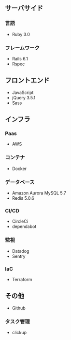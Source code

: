## サーバサイド
### 言語
* Ruby 3.0

### フレームワーク 
* Rails 6.1
* Rspec

## フロントエンド
* JavaScript
* jQuery 3.5.1
* Sass

## インフラ
### Paas
* AWS

### コンテナ
* Docker

### データベース
* Amazon Aurora MySQL 5.7
* Redis 5.0.6

### CI/CD
* CircleCi
* dependabot

### 監視
* Datadog
* Sentry

### IaC
* Terraform

## その他
* Github

### タスク管理
* clickup


